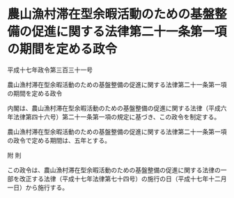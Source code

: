 # 農山漁村滞在型余暇活動のための基盤整備の促進に関する法律第二十一条第一項の期間を定める政令

平成十七年政令第三百三十一号

農山漁村滞在型余暇活動のための基盤整備の促進に関する法律第二十一条第一項の期間を定める政令

内閣は、農山漁村滞在型余暇活動のための基盤整備の促進に関する法律（平成六年法律第四十六号）第二十一条第一項の規定に基づき、この政令を制定する。

農山漁村滞在型余暇活動のための基盤整備の促進に関する法律第二十一条第一項の政令で定める期間は、五年とする。

附 則

この政令は、農山漁村滞在型余暇活動のための基盤整備の促進に関する法律の一部を改正する法律（平成十七年法律第七十四号）の施行の日（平成十七年十二月一日）から施行する。
